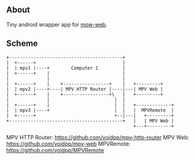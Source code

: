 About
-----

Tiny android wrapper app for [mpw-web](https://github.com/voidpp/mpv-web).

Scheme
------
```
+------------------------------------------+
|  +------+                                |
|  | mpv1 |----+        Computer 1         |
|  +------+    |                           |
|              |                           |
|  +------+    |    +-----------------+    |   +---------+
|  | mpv2 |----+----| MPV HTTP Router |----|---| MPV Web |
|  +------+    |    +-----------------+\   |   +---------+
|              |                        |  |
|  +------+    |                        |  |   +-------------+
|  | mpv3 |----+                        |  |   |  MPVRemote  |
|  +------+                             +--|---|   +---------+
+------------------------------------------+   |   | MPV Web |
                                               +---+---------+
```

MPV HTTP Router: https://github.com/voidpp/mpv-http-router
MPV Web: https://github.com/voidpp/mpv-web
MPVRemote: https://github.com/voidpp/MPVRemote
